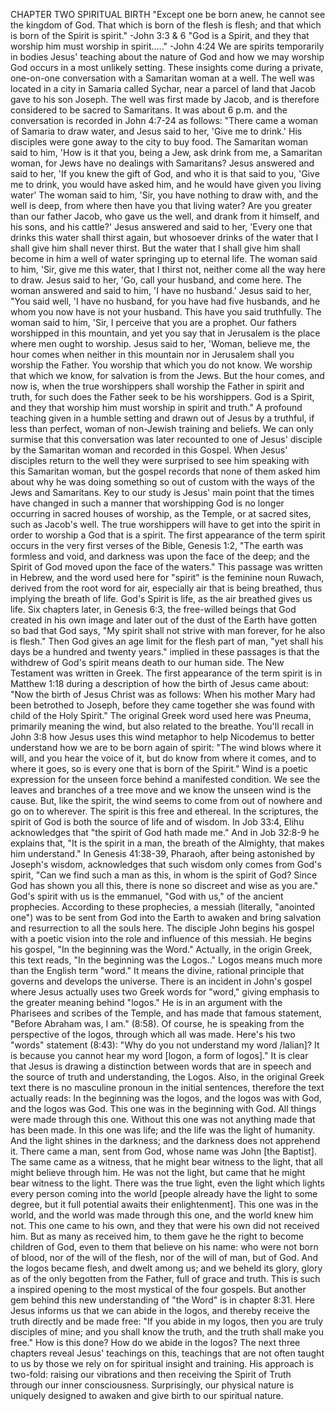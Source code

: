 CHAPTER TWO
SPIRITUAL BIRTH
"Except one be born anew, he cannot see the kingdom of God. That which is born of the flesh is flesh; and that which is born of the Spirit is spirit." -John 3:3 & 6
"God is a Spirit, and they that worship him must worship in spirit.…." -John 4:24
We are spirits temporarily in bodies
Jesus' teaching about the nature of God and how we may worship God occurs in a most unlikely setting. These insights come during a private, one-on-one conversation with a Samaritan woman at a well. The well was located in a city in Samaria
called Sychar, near a parcel of land that Jacob gave to his son Joseph. The well was first made by Jacob, and is therefore considered to be sacred to Samaritans. It was about 6 p.m. and the conversation is recorded in John 4:7-24 as follows:
"There came a woman of Samaria to draw water, and Jesus said to her, 'Give me to drink.' His disciples were gone away to the city to buy food. The Samaritan woman said to him, 'How is it that you, being a Jew, ask drink from me, a Samaritan woman, for Jews have no dealings with Samaritans? Jesus answered and said to her, 'If you knew the gift of God, and who it is that said to you, 'Give me to drink, you would have asked him, and he would have given you living water' The woman said to him, 'Sir, you have nothing to draw with, and the well is deep, from where then have you that living water? Are you greater than our father Jacob, who gave us the well, and drank from it himself, and his sons, and his cattle?' Jesus answered and said to her, 'Every one that drinks this water shall thirst again, but whosoever drinks of the water that I shall give him shall never thirst. But the water that I shall give him shall become in him a well of water springing up to eternal life. The woman said to him, 'Sir, give me this water, that I thirst not, neither come all the way here to draw. Jesus said to her, 'Go, call your husband, and come here. The woman answered and said to him, 'I have no husband.' Jesus said to her, "You said well, 'I have no husband, for you have had five husbands, and he whom you now have is not your husband. This have you said truthfully. The woman said to him, 'Sir, I perceive that you are a prophet. Our fathers worshipped in this mountain, and yet you say that in Jerusalem is the place where men ought to worship. Jesus said to her, 'Woman, believe me, the hour comes when neither in this mountain nor in Jerusalem shall you worship the Father. You worship that which you do not know. We worship that which we know, for salvation is from the Jews. But the hour comes, and now is, when the true worshippers shall worship the Father in spirit and truth, for such does the Father seek to be his worshippers. God is a Spirit, and they that worship him must worship in spirit and truth." A profound teaching given in a humble setting and drawn out of Jesus by a truthful, if less than perfect, woman of non-Jewish training and beliefs. We can only surmise that this conversation was later recounted to one of Jesus' disciple by the Samaritan woman and recorded in this Gospel. When Jesus' disciples return to the well they were surprised to see him speaking with this Samaritan woman, but the gospel records that none of them asked him about why he was doing something so out of custom with the ways of the Jews and Samaritans.
Key to our study is Jesus' main point that the times have changed in such a manner that worshipping God is no longer occurring in sacred houses of worship, as the Temple, or at sacred sites, such as Jacob's well. The true worshippers will have to
get into the spirit in order to worship a God that is a spirit.
The first appearance of the term spirit occurs in the very first verses of the Bible, Genesis 1:2, "The earth was formless and void, and darkness was upon the face of the deep; and the Spirit of God moved upon the face of the waters." This passage was written in Hebrew, and the word used here for "spirit" is the feminine noun Ruwach, derived from the root word for air, especially air that is being breathed, thus implying the breath of life. God's Spirit is life, as the air breathed gives us life. Six chapters later, in Genesis 6:3, the free-willed beings that God created in his own image and later out of the dust of the Earth have gotten so bad that God says, "My spirit shall not strive with man forever, for he also is flesh." Then God gives an age limit for the flesh part of man, "yet shall his days be a hundred and twenty years." implied in these passages is that the withdrew of God's spirit means death to our human side.
The New Testament was written in Greek. The first appearance of the term spirit is in Matthew 1:18 during a description of how the birth of Jesus came about: "Now the birth of Jesus Christ was as follows: When his mother Mary had been betrothed to Joseph, before they came together she was found with child of the Holy Spirit." The original Greek word used here was Pneuma, primarily meaning the wind, but also related to the breathe. You'll recall in John 3:8 how Jesus uses this wind metaphor to help Nicodemus to better understand how we are to be born again of spirit: "The wind blows where it will, and you hear the voice of it, but do know from where it comes, and to where it goes, so is every one that is born of the Spirit." Wind is a poetic expression for the unseen force behind a manifested condition. We see the leaves and branches of a tree move and we know the unseen wind is the cause. But, like the spirit, the wind seems to come from out of nowhere and go on to wherever. The spirit is this free and ethereal.
In the scriptures, the spirit of God is both the source of life and of wisdom. In Job 33:4, Elihu acknowledges that "the spirit of God hath made me." And in Job 32:8-9 he explains that, "It is the spirit in a man, the breath of the Almighty, that makes him understand." In Genesis 41:38-39, Pharaoh, after being astonished by Joseph's wisdom, acknowledges that such wisdom only comes from God's spirit, "Can we find such a man as this, in whom is the spirit of God? Since God has shown you all this, there is none so discreet and wise as you are."
God's spirit with us is the emmanuel, "God with us," of the ancient prophecies. According to these prophecies, a messiah (literally, "anointed one") was to be sent from God into the Earth to awaken and bring salvation and resurrection to all the souls here. The disciple John begins his gospel with a poetic vision into the role and influence of this messiah. He begins his gospel, "In the beginning was the Word." Actually, in the origin Greek, this text reads, "In the beginning was the Logos.." Logos means much more than the English term "word." It means the divine, rational principle that governs and develops the universe. There is an incident in John's gospel where Jesus actually uses two Greek words for "word," giving emphasis to the greater meaning behind "logos." He is in an argument with the Pharisees and scribes of the Temple, and has made that famous statement, "Before Abraham was, I am." (8:58). Of course, he is speaking from the perspective of the logos, through which all was made. Here's his two "words" statement (8:43): "Why do you not understand my word /lalian]? It is because you cannot hear my word [logon, a form of logos]." It is clear that Jesus is drawing a distinction between words that are in speech and the source of truth and understanding, the Logos. Also, in the original Greek text there is no masculine pronoun in the initial sentences, therefore the text actually reads:
In the beginning was the logos, and the logos was with God, and the logos was God. This one was in the beginning with God. All things were made through this one. Without this one was not anything made that has been made. In this one was life; and the life was the light of humanity. And the light shines in the darkness; and the darkness does not apprehend it. There came a man, sent from God, whose name was John [the Baptist]. The same came as a witness, that he might bear witness to the light, that all might believe through him. He was not the light, but came that he might bear witness to the light. There was the true light, even the light which lights every person coming into the world [people already have the light to some degree, but it full potential awaits their enlightenment]. This one was in the world, and the world was made through this one, and the world knew him not. This one came to his own, and they that were his own did not received him. But as many as received him, to them gave he the right to become children of God, even to them that believe on his name: who were not born of blood, nor of the will of the flesh, nor of the will of man, but of God. And the logos became flesh, and dwelt among us; and we beheld its glory, glory as of the only begotten from the Father, full of grace and truth.
This is such a inspired opening to the most mystical of the four gospels. But another gem behind this new understanding of "the Word" is in chapter 8:31. Here Jesus informs us that we can abide in the logos, and thereby receive the truth directly and be made free: "If you abide in my logos, then you are truly disciples of mine; and you shall know the truth, and the truth shall make you free." How is this done? How do we abide in the logos? The next three chapters reveal Jesus' teachings on this, teachings that are not often taught to us by those we rely on for spiritual insight and training. His approach is two-fold: raising our vibrations and then receiving the Spirit of Truth through our inner consciousness. Surprisingly, our physical nature is uniquely designed to awaken and give birth to our spiritual nature.
